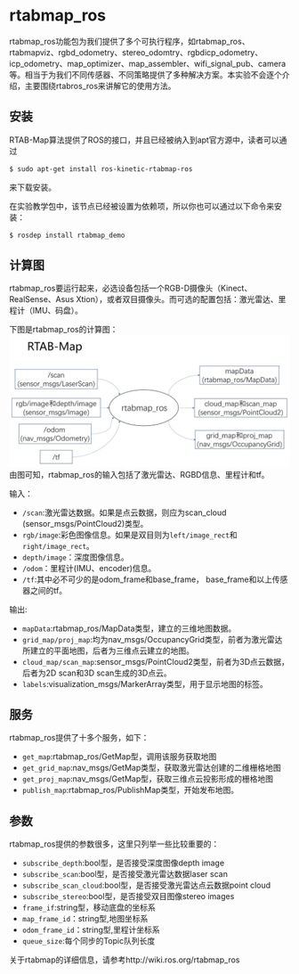 # rtabmap_ros

rtabmap_ros功能包为我们提供了多个可执行程序，如rtabmap_ros、rtabmapviz、rgbd_odometry、stereo_odomtry、rgbdicp_odometry、icp_odometry、map_optimizer、map_assembler、wifi_signal_pub、camera等。相当于为我们不同传感器、不同策略提供了多种解决方案。本实验不会逐个介绍，主要围绕rtabros_ros来讲解它的使用方法。

## 安装
RTAB-Map算法提供了ROS的接口，并且已经被纳入到apt官方源中，读者可以通过
```bash
$ sudo apt-get install ros-kinetic-rtabmap-ros
```
来下载安装。

在实验教学包中，该节点已经被设置为依赖项，所以你也可以通过以下命令来安装：
```bash
$ rosdep install rtabmap_demo
```

## 计算图
rtabmap_ros要运行起来，必选设备包括一个RGB-D摄像头（Kinect、RealSense、Asus Xtion），或者双目摄像头。而可选的配置包括：激光雷达、里程计（IMU、码盘）。

下图是rtabmap_ros的计算图：
![slam_gmapping](/pics/rtabmap.JPG)
由图可知，rtabmap_ros的输入包括了激光雷达、RGBD信息、里程计和tf。

输入：
* `/scan`:激光雷达数据。如果是点云数据，则应为scan_cloud (sensor_msgs/PointCloud2)类型。
* `rgb/image`:彩色图像信息。如果是双目则为`left/image_rect`和`right/image_rect`。
* `depth/image`：深度图像信息。
* `/odom`：里程计(IMU、encoder)信息。
* `/tf`:其中必不可少的是odom_frame和base_frame， base_frame和以上传感器之间的tf。

输出:
* `mapData`:rtabmap_ros/MapData类型，建立的三维地图数据。
* `grid_map/proj_map`:均为nav_msgs/OccupancyGrid类型，前者为激光雷达所建立的平面地图，后者为三维点云建立的地图。
* `cloud_map/scan_map`:sensor_msgs/PointCloud2类型，前者为3D点云数据，后者为2D scan和3D scan生成的3D点云。
* `labels`:visualization_msgs/MarkerArray类型，用于显示地图的标签。

## 服务
rtabmap_ros提供了十多个服务，如下：
* `get_map`:rtabmap_ros/GetMap型，调用该服务获取地图
* `get_grid_map`:nav_msgs/GetMap类型，获取激光雷达创建的二维栅格地图
* `get_proj_map`:nav_msgs/GetMap型，获取三维点云投影形成的栅格地图
* `publish_map`:rtabmap_ros/PublishMap类型，开始发布地图。 


## 参数
rtabmap_ros提供的参数很多，这里只列举一些比较重要的：
* `subscribe_depth`:bool型，是否接受深度图像depth image
* `subscribe_scan`:bool型，是否接受激光雷达数据laser scan
* `subscribe_scan_cloud`:bool型，是否接受激光雷达点云数据point cloud
* `subscribe_stereo`:bool型，是否接受双目图像stereo images
* `frame_if`:string型，移动底盘的坐标系
* `map_frame_id`：string型,地图坐标系
* `odom_frame_id`：string型,里程计坐标系
* `queue_size`:每个同步的Topic队列长度


关于rtabmap的详细信息，请参考http://wiki.ros.org/rtabmap_ros